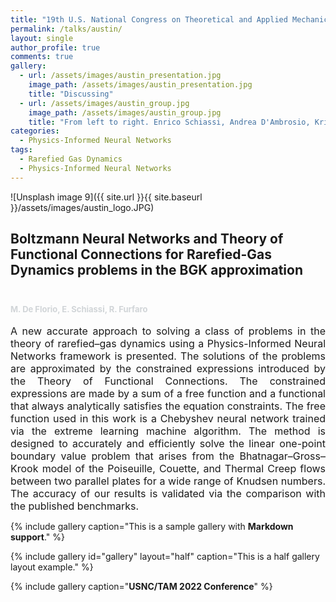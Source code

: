 ```yaml
---
title: "19th U.S. National Congress on Theoretical and Applied Mechanics (USNC/TAM 2022)"
permalink: /talks/austin/
layout: single
author_profile: true
comments: true
gallery:
  - url: /assets/images/austin_presentation.jpg
    image_path: /assets/images/austin_presentation.jpg
    title: "Discussing"
  - url: /assets/images/austin_group.jpg
    image_path: /assets/images/austin_group.jpg
    title: "From left to right. Enrico Schiassi, Andrea D'Ambrosio, Kris Drozd, Mario De Florio"
categories:
  - Physics-Informed Neural Networks
tags:
  - Rarefied Gas Dynamics
  - Physics-Informed Neural Networks
---
```




![Unsplash image 9]({{ site.url }}{{ site.baseurl }}/assets/images/austin_logo.JPG)

<h2>
Boltzmann Neural Networks and Theory of Functional Connections for Rarefied-Gas Dynamics problems in the BGK approximation
<font size="2">
<p><br></p>
<p><span style="color: rgb(209, 213, 216);">M. De Florio, E. Schiassi, R. Furfaro </span></p>
</font>
</h2>

<font size="3">
<div style="text-align: justify;"> A new accurate approach to solving a class of problems in the theory of rarefied–gas dynamics using a Physics-Informed Neural Networks framework is presented. The solutions of the problems are approximated by the constrained expressions introduced by the Theory of Functional Connections. The constrained expressions are made by a sum of a free function and a functional that always analytically satisfies the equation constraints. The free function used in this work is a Chebyshev neural network trained via the extreme learning machine algorithm. The method is designed to accurately and efficiently solve the linear one-point boundary value problem that arises from the Bhatnagar–Gross–Krook model of the Poiseuille, Couette, and Thermal Creep flows between two parallel plates for a wide range of Knudsen numbers. The accuracy of our results is validated via the comparison with the published benchmarks.</div>
</font>

{% include gallery caption="This is a sample gallery with **Markdown support**." %}

{% include gallery id="gallery" layout="half" caption="This is a half gallery layout example." %}

{% include gallery caption="**USNC/TAM 2022 Conference**" %}